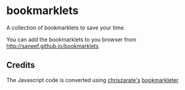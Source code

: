 bookmarklets
============

A collection of bookmarklets to save your time.

You can add the bookmarklets to you browser from http://saneef.github.io/bookmarklets

## Credits
The Javascript code is converted using [chriszarate's](https://github.com/chriszarate) [bookmarkleter](http://chriszarate.github.io/bookmarkleter/)
